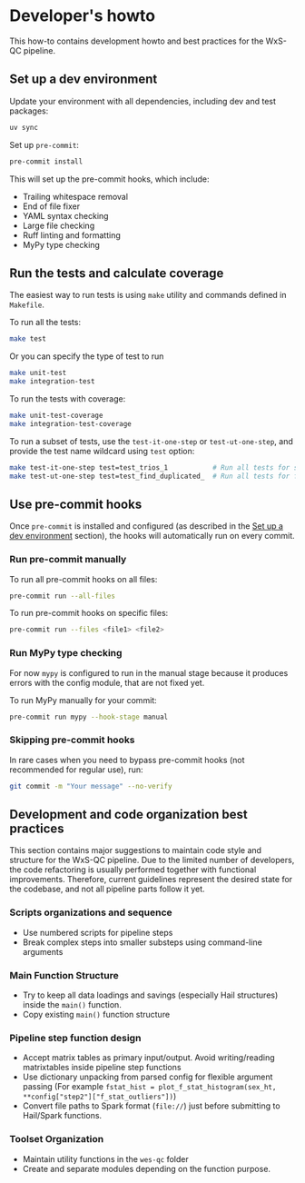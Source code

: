# Developer's howto

This how-to contains development howto and best practices for the WxS-QC pipeline.

## Set up a dev environment

Update your environment with all dependencies, including dev and test packages:

```bash
uv sync
```

Set up `pre-commit`:

```bash
pre-commit install
```

This will set up the pre-commit hooks, which include:
- Trailing whitespace removal
- End of file fixer
- YAML syntax checking
- Large file checking
- Ruff linting and formatting
- MyPy type checking


## Run the tests and calculate coverage

The easiest way to run tests is using `make` utility and commands defined in `Makefile`.

To run all the tests:
```bash
make test
```

Or you can specify the type of test to run
```bash
make unit-test
make integration-test
```

To run the tests with coverage:
```bash
make unit-test-coverage
make integration-test-coverage
```

To run a subset of tests, use the `test-it-one-step` or `test-ut-one-step`,
and provide the test name wildcard using `test` option:
```bash
make test-it-one-step test=test_trios_1           # Run all tests for stage 1
make test-ut-one-step test=test_find_duplicated_  # Run all tests for function finding duplicates
```

## Use pre-commit hooks

Once `pre-commit` is installed and configured
(as described in the [Set up a dev environment](#set-up-a-dev-environment) section),
the hooks will automatically run on every commit.

### Run pre-commit manually

To run all pre-commit hooks on all files:
```bash
pre-commit run --all-files
```

To run pre-commit hooks on specific files:
```bash
pre-commit run --files <file1> <file2>
```

### Run MyPy type checking

For now `mypy` is configured to run in the manual stage because it produces
errors with the config module, that are not fixed yet.

To run MyPy manually for your commit:
```bash
pre-commit run mypy --hook-stage manual
```

### Skipping pre-commit hooks

In rare cases when you need to bypass pre-commit hooks (not recommended for regular use), run:
```bash
git commit -m "Your message" --no-verify
```

## Development and code organization best practices

This section contains major suggestions to maintain code style and structure for the WxS-QC pipeline.
Due to the limited number of developers,
the code refactoring is usually performed together with functional improvements.
Therefore, current guidelines represent the desired state for the codebase,
and not all pipeline parts follow it yet.

### Scripts organizations and sequence
- Use numbered scripts for pipeline steps
- Break complex steps into smaller substeps using command-line arguments

### Main Function Structure
- Try to keep all data loadings and savings (especially Hail structures) inside the `main()` function.
- Copy existing `main()` function structure

### Pipeline step function design
- Accept matrix tables as primary input/output. Avoid writing/reading matrixtables inside pipeline step functions
- Use dictionary unpacking from parsed config for flexible argument passing
  (For example `fstat_hist = plot_f_stat_histogram(sex_ht, **config["step2"]["f_stat_outliers"])`)
- Convert file paths to Spark format (`file://`) just before submitting to Hail/Spark functions.

### Toolset Organization
- Maintain utility functions in the `wes-qc` folder
- Create and separate modules depending on the function purpose.
